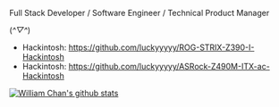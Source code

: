 Full Stack Developer / Software Engineer / Technical Product Manager

(*^▽^*)


 - Hackintosh: https://github.com/luckyyyyy/ROG-STRIX-Z390-I-Hackintosh
 - Hackintosh: https://github.com/luckyyyyy/ASRock-Z490M-ITX-ac-Hackintosh

[![William Chan's github stats](https://github-readme-stats.vercel.app/api?username=luckyyyyy&theme=dark&show_icons=true)](https://github.com/luckyyyyy)

